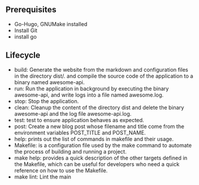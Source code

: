 ## Prerequisites

* Go-Hugo, GNUMake installed
* Install Git
* install go

## Lifecycle

* build: Generate the website from the markdown and configuration files in the directory dist/. and compile the source code of the application to a binary named awesome-api.
* run: Run the application in background by executing the binary awesome-api, and write logs into a file named awesome.log.
* stop: Stop the application.
* clean: Cleanup the content of the directory dist and delete the binary awesome-api and the log file awesome-api.log.
* test: test to ensure application behaves as expected.
* post: Create a new blog post whose filename and title come from the environment variables POST_TITLE and POST_NAME.
* help: prints out the list of commands in makefile and their usage.
* Makefile: is a configuration file used by the make command to automate the process of building and running a project.
* make help: provides a quick description of the other targets defined in the Makefile, which can be useful for developers who need a quick reference on how to use the Makefile.
* make lint: Lint the main
